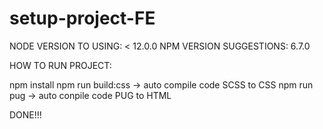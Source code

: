 # setup-project-FE

NODE VERSION TO USING: < 12.0.0
NPM VERSION SUGGESTIONS: 6.7.0

HOW TO RUN PROJECT:

npm install
npm run build:css -> auto compile code SCSS to CSS
npm run pug  -> auto conpile code PUG to HTML

 DONE!!!
